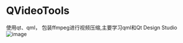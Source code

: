 # QVideoTools
使用qt、qml， 包装ffmpeg进行视频压缩,主要学习qml和Qt Design Studio
![image](https://user-images.githubusercontent.com/16938370/228207188-fdcfa94e-0727-44be-9d65-a60363062d0f.png)
